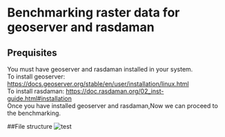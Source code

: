# Benchmarking raster data for geoserver and rasdaman 

## Prequisites
You must have geoserver and rasdaman installed in your system.<br />
To install geoserver: https://docs.geoserver.org/stable/en/user/installation/linux.html <br />
To install rasdaman: https://doc.rasdaman.org/02_inst-guide.html#installation <br />
Once you have installed geoserver and rasdaman,Now we can proceed to the benchmarking.

##File structure
![test](https://user-images.githubusercontent.com/73000507/170036836-896793a3-6731-4b20-8cba-eaddfe76e7fe.png)



